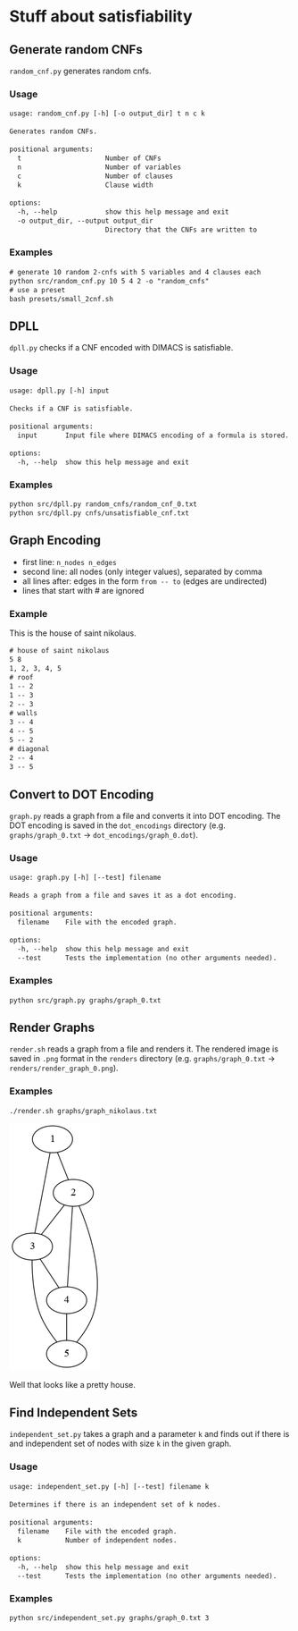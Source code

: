 # Stuff about satisfiability

## Generate random CNFs

`random_cnf.py` generates random cnfs.

### Usage

```text
usage: random_cnf.py [-h] [-o output_dir] t n c k

Generates random CNFs.

positional arguments:
  t                     Number of CNFs
  n                     Number of variables
  c                     Number of clauses
  k                     Clause width

options:
  -h, --help            show this help message and exit
  -o output_dir, --output output_dir
                        Directory that the CNFs are written to
```

### Examples

```text
# generate 10 random 2-cnfs with 5 variables and 4 clauses each
python src/random_cnf.py 10 5 4 2 -o "random_cnfs"
# use a preset
bash presets/small_2cnf.sh
```

## DPLL

`dpll.py` checks if a CNF encoded with DIMACS is satisfiable.

### Usage

```text
usage: dpll.py [-h] input

Checks if a CNF is satisfiable.

positional arguments:
  input       Input file where DIMACS encoding of a formula is stored.

options:
  -h, --help  show this help message and exit
```

### Examples

```text
python src/dpll.py random_cnfs/random_cnf_0.txt
python src/dpll.py cnfs/unsatisfiable_cnf.txt
```

## Graph Encoding

- first line: `n_nodes n_edges`
- second line: all nodes (only integer values), separated by comma
- all lines after: edges in the form `from -- to` (edges are undirected)
- lines that start with \# are ignored

### Example

This is the house of saint nikolaus.

```text
# house of saint nikolaus
5 8
1, 2, 3, 4, 5
# roof
1 -- 2
1 -- 3
2 -- 3
# walls
3 -- 4
4 -- 5
5 -- 2
# diagonal
2 -- 4
3 -- 5
```

## Convert to DOT Encoding

`graph.py` reads a graph from a file and converts it into DOT encoding. The DOT encoding is saved in the `dot_encodings` directory (e.g. `graphs/graph_0.txt` -> `dot_encodings/graph_0.dot`).

### Usage

```text
usage: graph.py [-h] [--test] filename

Reads a graph from a file and saves it as a dot encoding.

positional arguments:
  filename    File with the encoded graph.

options:
  -h, --help  show this help message and exit
  --test      Tests the implementation (no other arguments needed).
```

### Examples

```text
python src/graph.py graphs/graph_0.txt
```

## Render Graphs

`render.sh` reads a graph from a file and renders it. The rendered image is saved in `.png` format in the `renders` directory (e.g. `graphs/graph_0.txt` -> `renders/render_graph_0.png`).

### Examples

```text
./render.sh graphs/graph_nikolaus.txt
```

![House of Saint Nikolaus](renders/render_graph_nikolaus.png)

Well that looks like a pretty house.

## Find Independent Sets

`independent_set.py` takes a graph and a parameter `k` and finds out if there is and independent set of nodes with size `k` in the given graph.

### Usage

```text
usage: independent_set.py [-h] [--test] filename k

Determines if there is an independent set of k nodes.

positional arguments:
  filename    File with the encoded graph.
  k           Number of independent nodes.

options:
  -h, --help  show this help message and exit
  --test      Tests the implementation (no other arguments needed).
```

### Examples

```text
python src/independent_set.py graphs/graph_0.txt 3
```
